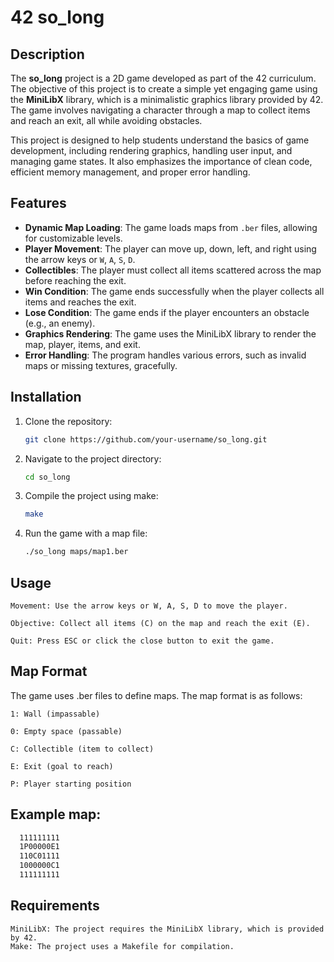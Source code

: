 # 42 so_long

## Description

The **so_long** project is a 2D game developed as part of the 42 curriculum. The objective of this project is to create a simple yet engaging game using the **MiniLibX** library, which is a minimalistic graphics library provided by 42. The game involves navigating a character through a map to collect items and reach an exit, all while avoiding obstacles.

This project is designed to help students understand the basics of game development, including rendering graphics, handling user input, and managing game states. It also emphasizes the importance of clean code, efficient memory management, and proper error handling.

## Features

- **Dynamic Map Loading**: The game loads maps from `.ber` files, allowing for customizable levels.
- **Player Movement**: The player can move up, down, left, and right using the arrow keys or `W`, `A`, `S`, `D`.
- **Collectibles**: The player must collect all items scattered across the map before reaching the exit.
- **Win Condition**: The game ends successfully when the player collects all items and reaches the exit.
- **Lose Condition**: The game ends if the player encounters an obstacle (e.g., an enemy).
- **Graphics Rendering**: The game uses the MiniLibX library to render the map, player, items, and exit.
- **Error Handling**: The program handles various errors, such as invalid maps or missing textures, gracefully.

## Installation

1. Clone the repository:
   ```bash
   git clone https://github.com/your-username/so_long.git
   ```
2. Navigate to the project directory:
    ```bash
    cd so_long
    ```
3. Compile the project using make:
    ```bash
    make
    ```
4. Run the game with a map file:
    ```bash
    ./so_long maps/map1.ber
    ```
## Usage

    Movement: Use the arrow keys or W, A, S, D to move the player.

    Objective: Collect all items (C) on the map and reach the exit (E).

    Quit: Press ESC or click the close button to exit the game.

## Map Format

The game uses .ber files to define maps. The map format is as follows:

    1: Wall (impassable)

    0: Empty space (passable)

    C: Collectible (item to collect)

    E: Exit (goal to reach)

    P: Player starting position

## Example map:

```bash
  111111111
  1P00000E1
  110C01111
  1000000C1
  111111111
```
## Requirements
    MiniLibX: The project requires the MiniLibX library, which is provided by 42.
    Make: The project uses a Makefile for compilation.
